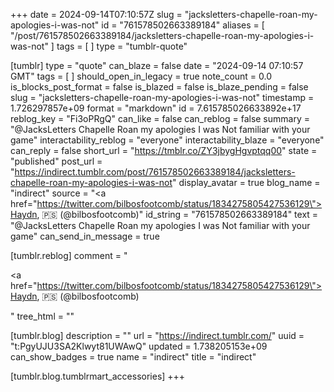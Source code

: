 +++
date = 2024-09-14T07:10:57Z
slug = "jacksletters-chapelle-roan-my-apologies-i-was-not"
id = "761578502663389184"
aliases = [ "/post/761578502663389184/jacksletters-chapelle-roan-my-apologies-i-was-not" ]
tags = [ ]
type = "tumblr-quote"

[tumblr]
type = "quote"
can_blaze = false
date = "2024-09-14 07:10:57 GMT"
tags = [ ]
should_open_in_legacy = true
note_count = 0.0
is_blocks_post_format = false
is_blazed = false
is_blaze_pending = false
slug = "jacksletters-chapelle-roan-my-apologies-i-was-not"
timestamp = 1.726297857e+09
format = "markdown"
id = 7.615785026633892e+17
reblog_key = "Fi3oPRgQ"
can_like = false
can_reblog = false
summary = "@JacksLetters Chapelle Roan my apologies I was Not familiar with your game"
interactability_reblog = "everyone"
interactability_blaze = "everyone"
can_reply = false
short_url = "https://tmblr.co/ZY3jbygHgvptqq00"
state = "published"
post_url = "https://indirect.tumblr.com/post/761578502663389184/jacksletters-chapelle-roan-my-apologies-i-was-not"
display_avatar = true
blog_name = "indirect"
source = "<a href=\"https://twitter.com/bilbosfootcomb/status/1834275805427536129\">Haydn, 🇵🇸 (@bilbosfootcomb)</a>"
id_string = "761578502663389184"
text = "@JacksLetters Chapelle Roan my apologies I was Not familiar with your game"
can_send_in_message = true

[tumblr.reblog]
comment = "<p><a href=\"https://twitter.com/bilbosfootcomb/status/1834275805427536129\">Haydn, 🇵🇸 (@bilbosfootcomb)</a></p>"
tree_html = ""

[tumblr.blog]
description = ""
url = "https://indirect.tumblr.com/"
uuid = "t:PgyUJU3SA2Klwyt81UWAwQ"
updated = 1.738205153e+09
can_show_badges = true
name = "indirect"
title = "indirect"

[tumblr.blog.tumblrmart_accessories]
+++

